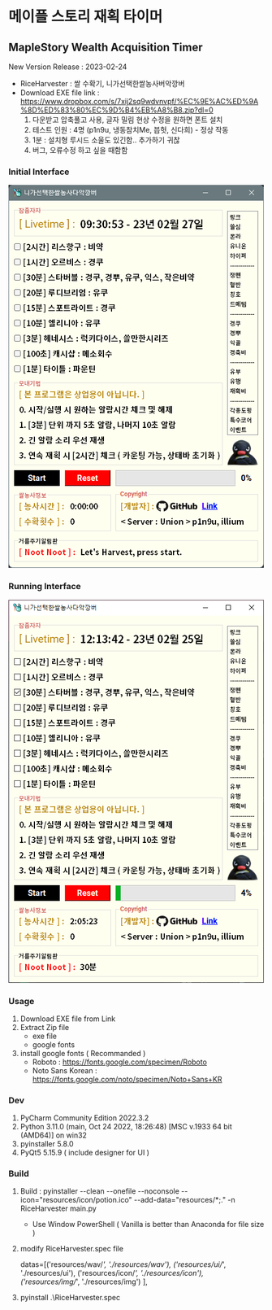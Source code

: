 # 메이플 스토리 재획 타이머

## MapleStory Wealth Acquisition Timer

New Version Release : 2023-02-24
- RiceHarvester : 쌀 수확기, 니가선택한쌀농사버악깡버
- Download EXE file link : https://www.dropbox.com/s/7xij2sq9wdvnvpf/%EC%9E%AC%ED%9A%8D%ED%83%80%EC%9D%B4%EB%A8%B8.zip?dl=0  
    1. 다운받고 압축풀고 사용, 글자 밀림 현상 수정을 원하면 폰트 설치
    2. 테스트 인원 : 4명 (p1n9u, 냉동참치Me, 븝헛, 신다희) - 정상 작동
    3. 1분 : 설치형 루시드 소울도 있긴함.. 추가하기 귀찮
    4. 버그, 오류수정 하고 싶을 때함함

### Initial Interface

![img](interface_img/i_interface.png)

### Running Interface

![img](interface_img/r_interface.png)

### Usage

1. Download EXE file from Link
2. Extract Zip file
    - exe file
    - google fonts
3. install google fonts ( Recommanded )
    - Roboto : https://fonts.google.com/specimen/Roboto
    - Noto Sans Korean : https://fonts.google.com/noto/specimen/Noto+Sans+KR

### Dev

1. PyCharm Community Edition 2022.3.2
2. Python 3.11.0 (main, Oct 24 2022, 18:26:48) [MSC v.1933 64 bit (AMD64)] on win32
3. pyinstaller 5.8.0
4. PyQt5 5.15.9 ( include designer for UI )

### Build

1. Build : pyinstaller --clean --onefile --noconsole --icon="resources/icon/potion.ico" --add-data="resources/\*;." -n RiceHarvester main.py

    - Use Window PowerShell ( Vanilla is better than Anaconda for file size )

2. modify RiceHarvester.spec file

    datas=[('resources/wav/*', './resources/wav'),
    ('resources/ui/*', './resources/ui'),
    ('resources/icon/*', './resources/icon'),
    ('resources/img/*', './resources/img')
    ],

3. pyinstall .\RiceHarvester.spec
